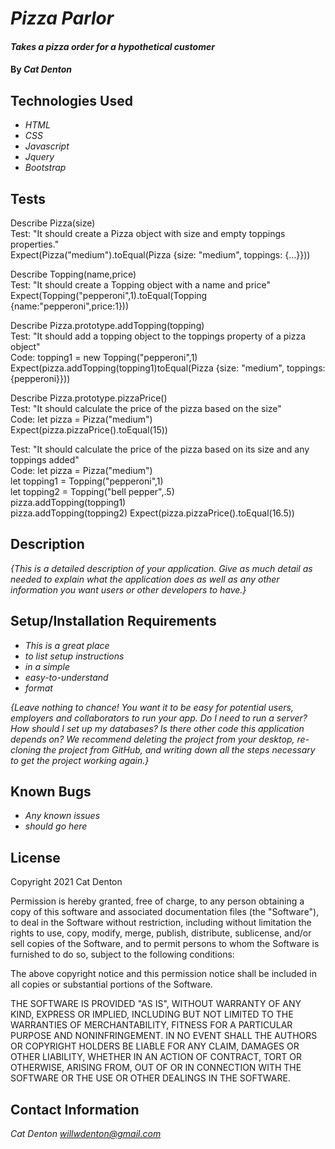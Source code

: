 # _Pizza Parlor_

#### _Takes a pizza order for a hypothetical customer_

#### By _**Cat Denton**_

## Technologies Used

* _HTML_
* _CSS_
* _Javascript_
* _Jquery_
* _Bootstrap_

## Tests

Describe Pizza(size)  
Test: "It should create a Pizza object with size and empty toppings properties."  
Expect(Pizza("medium").toEqual(Pizza {size: "medium", toppings: {...}}))

Describe Topping(name,price)  
Test: "It should create a Topping object with a name and price"  
Expect(Topping("pepperoni",1).toEqual(Topping {name:"pepperoni",price:1}))  

Describe Pizza.prototype.addTopping(topping)  
Test: "It should add a topping object to the toppings property of a pizza object"  
Code: topping1 = new Topping("pepperoni",1)
Expect(pizza.addTopping(topping1)toEqual(Pizza {size: "medium", toppings: {pepperoni}}))

Describe Pizza.prototype.pizzaPrice()  
Test: "It should calculate the price of the pizza based on the size"  
Code: let pizza = Pizza("medium")  
Expect(pizza.pizzaPrice().toEqual(15))  

Test: "It should calculate the price of the pizza based on its size and any toppings added"  
Code: let pizza = Pizza("medium")  
      let topping1 = Topping("pepperoni",1)  
      let topping2 = Topping("bell pepper",.5)  
      pizza.addTopping(topping1)  
      pizza.addTopping(topping2)
Expect(pizza.pizzaPrice().toEqual(16.5))

## Description

_{This is a detailed description of your application. Give as much detail as needed to explain what the application does as well as any other information you want users or other developers to have.}_

## Setup/Installation Requirements

* _This is a great place_
* _to list setup instructions_
* _in a simple_
* _easy-to-understand_
* _format_

_{Leave nothing to chance! You want it to be easy for potential users, employers and collaborators to run your app. Do I need to run a server? How should I set up my databases? Is there other code this application depends on? We recommend deleting the project from your desktop, re-cloning the project from GitHub, and writing down all the steps necessary to get the project working again.}_

## Known Bugs

* _Any known issues_
* _should go here_

## License

Copyright 2021 Cat Denton

Permission is hereby granted, free of charge, to any person obtaining a copy of this software and associated documentation files (the "Software"), to deal in the Software without restriction, including without limitation the rights to use, copy, modify, merge, publish, distribute, sublicense, and/or sell copies of the Software, and to permit persons to whom the Software is furnished to do so, subject to the following conditions:

The above copyright notice and this permission notice shall be included in all copies or substantial portions of the Software.

THE SOFTWARE IS PROVIDED "AS IS", WITHOUT WARRANTY OF ANY KIND, EXPRESS OR IMPLIED, INCLUDING BUT NOT LIMITED TO THE WARRANTIES OF MERCHANTABILITY, FITNESS FOR A PARTICULAR PURPOSE AND NONINFRINGEMENT. IN NO EVENT SHALL THE AUTHORS OR COPYRIGHT HOLDERS BE LIABLE FOR ANY CLAIM, DAMAGES OR OTHER LIABILITY, WHETHER IN AN ACTION OF CONTRACT, TORT OR OTHERWISE, ARISING FROM, OUT OF OR IN CONNECTION WITH THE SOFTWARE OR THE USE OR OTHER DEALINGS IN THE SOFTWARE.



## Contact Information

_Cat Denton <willwdenton@gmail.com>_